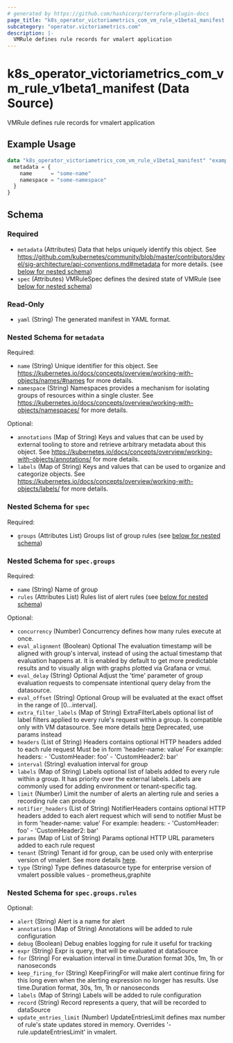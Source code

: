 ```yaml
---
# generated by https://github.com/hashicorp/terraform-plugin-docs
page_title: "k8s_operator_victoriametrics_com_vm_rule_v1beta1_manifest Data Source - terraform-provider-k8s"
subcategory: "operator.victoriametrics.com"
description: |-
  VMRule defines rule records for vmalert application
---
```


# k8s_operator_victoriametrics_com_vm_rule_v1beta1_manifest (Data Source)

VMRule defines rule records for vmalert application

## Example Usage

```terraform
data "k8s_operator_victoriametrics_com_vm_rule_v1beta1_manifest" "example" {
  metadata = {
    name      = "some-name"
    namespace = "some-namespace"
  }
}
```

<!-- schema generated by tfplugindocs -->
## Schema

### Required

- `metadata` (Attributes) Data that helps uniquely identify this object. See https://github.com/kubernetes/community/blob/master/contributors/devel/sig-architecture/api-conventions.md#metadata for more details. (see [below for nested schema](#nestedatt--metadata))
- `spec` (Attributes) VMRuleSpec defines the desired state of VMRule (see [below for nested schema](#nestedatt--spec))

### Read-Only

- `yaml` (String) The generated manifest in YAML format.

<a id="nestedatt--metadata"></a>
### Nested Schema for `metadata`

Required:

- `name` (String) Unique identifier for this object. See https://kubernetes.io/docs/concepts/overview/working-with-objects/names/#names for more details.
- `namespace` (String) Namespaces provides a mechanism for isolating groups of resources within a single cluster. See https://kubernetes.io/docs/concepts/overview/working-with-objects/namespaces/ for more details.

Optional:

- `annotations` (Map of String) Keys and values that can be used by external tooling to store and retrieve arbitrary metadata about this object. See https://kubernetes.io/docs/concepts/overview/working-with-objects/annotations/ for more details.
- `labels` (Map of String) Keys and values that can be used to organize and categorize objects. See https://kubernetes.io/docs/concepts/overview/working-with-objects/labels/ for more details.


<a id="nestedatt--spec"></a>
### Nested Schema for `spec`

Required:

- `groups` (Attributes List) Groups list of group rules (see [below for nested schema](#nestedatt--spec--groups))

<a id="nestedatt--spec--groups"></a>
### Nested Schema for `spec.groups`

Required:

- `name` (String) Name of group
- `rules` (Attributes List) Rules list of alert rules (see [below for nested schema](#nestedatt--spec--groups--rules))

Optional:

- `concurrency` (Number) Concurrency defines how many rules execute at once.
- `eval_alignment` (Boolean) Optional The evaluation timestamp will be aligned with group's interval, instead of using the actual timestamp that evaluation happens at. It is enabled by default to get more predictable results and to visually align with graphs plotted via Grafana or vmui.
- `eval_delay` (String) Optional Adjust the 'time' parameter of group evaluation requests to compensate intentional query delay from the datasource.
- `eval_offset` (String) Optional Group will be evaluated at the exact offset in the range of [0...interval].
- `extra_filter_labels` (Map of String) ExtraFilterLabels optional list of label filters applied to every rule's request within a group. Is compatible only with VM datasource. See more details [here](https://docs.victoriametrics.com/#prometheus-querying-api-enhancements) Deprecated, use params instead
- `headers` (List of String) Headers contains optional HTTP headers added to each rule request Must be in form 'header-name: value' For example: headers: - 'CustomHeader: foo' - 'CustomHeader2: bar'
- `interval` (String) evaluation interval for group
- `labels` (Map of String) Labels optional list of labels added to every rule within a group. It has priority over the external labels. Labels are commonly used for adding environment or tenant-specific tag.
- `limit` (Number) Limit the number of alerts an alerting rule and series a recording rule can produce
- `notifier_headers` (List of String) NotifierHeaders contains optional HTTP headers added to each alert request which will send to notifier Must be in form 'header-name: value' For example: headers: - 'CustomHeader: foo' - 'CustomHeader2: bar'
- `params` (Map of List of String) Params optional HTTP URL parameters added to each rule request
- `tenant` (String) Tenant id for group, can be used only with enterprise version of vmalert. See more details [here](https://docs.victoriametrics.com/vmalert#multitenancy).
- `type` (String) Type defines datasource type for enterprise version of vmalert possible values - prometheus,graphite

<a id="nestedatt--spec--groups--rules"></a>
### Nested Schema for `spec.groups.rules`

Optional:

- `alert` (String) Alert is a name for alert
- `annotations` (Map of String) Annotations will be added to rule configuration
- `debug` (Boolean) Debug enables logging for rule it useful for tracking
- `expr` (String) Expr is query, that will be evaluated at dataSource
- `for` (String) For evaluation interval in time.Duration format 30s, 1m, 1h or nanoseconds
- `keep_firing_for` (String) KeepFiringFor will make alert continue firing for this long even when the alerting expression no longer has results. Use time.Duration format, 30s, 1m, 1h or nanoseconds
- `labels` (Map of String) Labels will be added to rule configuration
- `record` (String) Record represents a query, that will be recorded to dataSource
- `update_entries_limit` (Number) UpdateEntriesLimit defines max number of rule's state updates stored in memory. Overrides '-rule.updateEntriesLimit' in vmalert.
